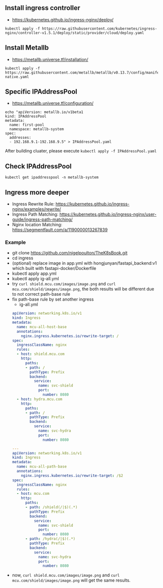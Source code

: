 ## Install ingress controller 
- https://kubernetes.github.io/ingress-nginx/deploy/

```
kubectl apply -f https://raw.githubusercontent.com/kubernetes/ingress-nginx/controller-v1.5.1/deploy/static/provider/cloud/deploy.yaml
```

## Install Metallb
- https://metallb.universe.tf/installation/

```
kubectl apply -f https://raw.githubusercontent.com/metallb/metallb/v0.13.7/config/manifests/metallb-native.yaml
```


## Specific IPAddressPool 
- https://metallb.universe.tf/configuration/

```
echo "apiVersion: metallb.io/v1beta1
kind: IPAddressPool
metadata:
  name: first-pool
  namespace: metallb-system
spec:
  addresses:
  - 192.168.9.1-192.168.9.5" > IPAddressPool.yaml
```
After building cluater, please execute `kubectl apply -f IPAddressPool.yaml`

## Check IPAddressPool

```
kubectl get ipaddresspool -n metallb-system
```

## Ingress more deeper
- Ingress Rewrite Rule: https://kubernetes.github.io/ingress-nginx/examples/rewrite/
- Ingress Path Matching: https://kubernetes.github.io/ingress-nginx/user-guide/ingress-path-matching/
- Nginx location Matching: https://segmentfault.com/a/1190000013267839

### Example
- git clone https://github.com/nigelpoulton/TheK8sBook.git
- cd ingress
- (optional) replace image in app.yml with hongjunyan/fastapi_backend:v1 which built with fastapi-docker/Dockerfile
- kubectl apply app.yml
- kubectl apply ig-all.yml
- try `curl shield.mcu.com/images/image.png` and `curl mcu.com/shield/images/image.png`, the both results will be different due to not correct path-base rule
- fix path-base rule by set another ingress
  - ig-all.yml
  ```yaml
  apiVersion: networking.k8s.io/v1
  kind: Ingress
  metadata:
    name: mcu-all-host-base
    annotations:
      nginx.ingress.kubernetes.io/rewrite-target: /  
  spec:
    ingressClassName: nginx
    rules:
    - host: shield.mcu.com
      http:
        paths:
        - path: /
          pathType: Prefix
          backend:
            service:
              name: svc-shield
              port:
                number: 8080
    - host: hydra.mcu.com
      http:
        paths:
        - path: /
          pathType: Prefix
          backend:
            service:
              name: svc-hydra
              port:
                number: 8080

  ---
  apiVersion: networking.k8s.io/v1
  kind: Ingress
  metadata:
    name: mcu-all-path-base
    annotations:
      nginx.ingress.kubernetes.io/rewrite-target: /$2
  spec:
    ingressClassName: nginx
    rules:
    - host: mcu.com
      http:
        paths:
        - path: /shield(/|$)(.*)
          pathType: Prefix
          backend:
            service:
              name: svc-shield
              port:
                number: 8080
        - path: /hydra(/|$)(.*)
          pathType: Prefix
          backend:
            service:
              name: svc-hydra
              port:
                number: 8080

  ```
- now, `curl shield.mcu.com/images/image.png` and `curl mcu.com/shield/images/image.png` will get the same results.